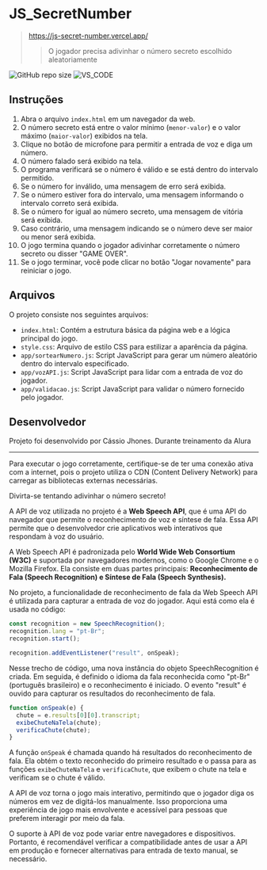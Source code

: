 # JS_SecretNumber
> https://js-secret-number.vercel.app/
>> O jogador precisa adivinhar o número secreto escolhido aleatoriamente

![GitHub repo size](https://img.shields.io/github/repo-size/CassioJhones/JS_SecretNumber?style=for-the-badge&label=Project%20Size&labelColor=%23512BD4)
![VS_CODE](https://img.shields.io/badge/Visual_Studio_Code-0078D4?style=for-the-badge&logo=visual%20studio%20code&logoColor=white)


## Instruções

1. Abra o arquivo `index.html` em um navegador da web.
2. O número secreto está entre o valor mínimo (`menor-valor`) e o valor máximo (`maior-valor`) exibidos na tela.
3. Clique no botão de microfone para permitir a entrada de voz e diga um número.
4. O número falado será exibido na tela.
5. O programa verificará se o número é válido e se está dentro do intervalo permitido.
6. Se o número for inválido, uma mensagem de erro será exibida.
7. Se o número estiver fora do intervalo, uma mensagem informando o intervalo correto será exibida.
8. Se o número for igual ao número secreto, uma mensagem de vitória será exibida.
9. Caso contrário, uma mensagem indicando se o número deve ser maior ou menor será exibida.
10. O jogo termina quando o jogador adivinhar corretamente o número secreto ou disser "GAME OVER".
11. Se o jogo terminar, você pode clicar no botão "Jogar novamente" para reiniciar o jogo.

## Arquivos

O projeto consiste nos seguintes arquivos:

- `index.html`: Contém a estrutura básica da página web e a lógica principal do jogo.
- `style.css`: Arquivo de estilo CSS para estilizar a aparência da página.
- `app/sortearNumero.js`: Script JavaScript para gerar um número aleatório dentro do intervalo especificado.
- `app/vozAPI.js`: Script JavaScript para lidar com a entrada de voz do jogador.
- `app/validacao.js`: Script JavaScript para validar o número fornecido pelo jogador.

## Desenvolvedor

Projeto foi desenvolvido por Cássio Jhones. Durante treinamento da Alura

---

Para executar o jogo corretamente, certifique-se de ter uma conexão ativa com a internet, pois o projeto utiliza o CDN (Content Delivery Network) para carregar as bibliotecas externas necessárias.

Divirta-se tentando adivinhar o número secreto!

A API de voz utilizada no projeto é a **Web Speech API**, que é uma API do navegador que permite o reconhecimento de voz e síntese de fala. Essa API permite que o desenvolvedor crie aplicativos web interativos que respondam à voz do usuário.

A Web Speech API é padronizada pelo **World Wide Web Consortium (W3C)** e suportada por navegadores modernos, como o Google Chrome e o Mozilla Firefox.
Ela consiste em duas partes principais: **Reconhecimento de Fala (Speech Recognition) e Síntese de Fala (Speech Synthesis).**

No projeto, a funcionalidade de reconhecimento de fala da Web Speech API é utilizada para capturar a entrada de voz do jogador. Aqui está como ela é usada no código:

```javascript
const recognition = new SpeechRecognition();
recognition.lang = "pt-Br";
recognition.start();

recognition.addEventListener("result", onSpeak);
```

Nesse trecho de código, uma nova instância do objeto SpeechRecognition é criada. Em seguida, é definido o idioma da fala reconhecida como "pt-Br" (português brasileiro) e o reconhecimento é iniciado. O evento "result" é ouvido para capturar os resultados do reconhecimento de fala.

```javascript
function onSpeak(e) {
  chute = e.results[0][0].transcript;
  exibeChuteNaTela(chute);
  verificaChute(chute);
}
```

A função `onSpeak` é chamada quando há resultados do reconhecimento de fala. Ela obtém o texto reconhecido do primeiro resultado e o passa para as funções `exibeChuteNaTela` e `verificaChute`, que exibem o chute na tela e verificam se o chute é válido.

A API de voz torna o jogo mais interativo, permitindo que o jogador diga os números em vez de digitá-los manualmente. Isso proporciona uma experiência de jogo mais envolvente e acessível para pessoas que preferem interagir por meio da fala.

O suporte à API de voz pode variar entre navegadores e dispositivos. Portanto, é recomendável verificar a compatibilidade antes de usar a API em produção e fornecer alternativas para entrada de texto manual, se necessário.
